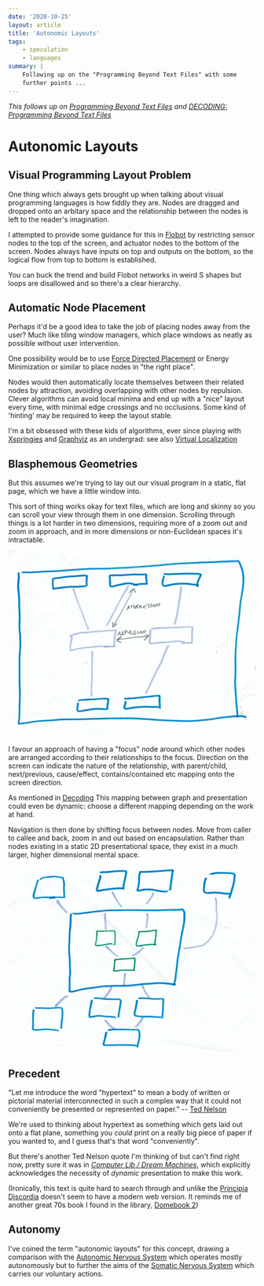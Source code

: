 ```yaml
---
date: '2020-10-25'
layout: article
title: 'Autonomic Layouts'
tags:
    - speculation
    - languages
summary: |
    Following up on the "Programming Beyond Text Files" with some
    further points ...
---
```


*This follows up on [Programming Beyond Text Files](/art/programming-beyond-text-files/)
and [DECODING: Programming Beyond Text Files](/art/decoding-programming-beyond-text-files/)*

# Autonomic Layouts

## Visual Programming Layout Problem

One thing which always gets brought up when talking about visual programming
languages is how fiddly they are.  Nodes are dragged and dropped onto an arbitary
space and the relationship between the nodes is left to the reader's imagination.

I attempted to provide some guidance for this in 
[Flobot](/art/flobot-graphical-dataflow-language-for-robots/) by
restricting sensor nodes to the top of the screen, and actuator nodes to the bottom
of the screen.  Nodes always have inputs on top and outputs on the bottom, so the
logical flow from top to bottom is established.

You can buck the trend and build Flobot networks in weird S shapes but loops
are disallowed and so there's a clear hierarchy. 

## Automatic Node Placement

Perhaps it'd be a good idea to take the job of placing nodes away from 
the user?  Much like tiling window managers, which place windows as 
neatly as possible without user intervention.

One possibility would be to use
[Force Directed Placement](https://en.wikipedia.org/wiki/Force-directed_graph_drawing) 
or Energy Minimization or similar to place nodes in "the right place".

Nodes would then automatically locate themselves between their
related nodes by attraction,
avoiding overlapping with other nodes by repulsion.
Clever algorithms can avoid local minima and end up with a "nice"
layout every time, with minimal edge crossings and no occlusions.
Some kind of 'hinting' may be required to keep the layout
stable.

I'm a bit obsessed with these kids of algorithms, ever since playing with
[Xspringies](https://web.archive.org/web/20130330210456/http://www.cs.rutgers.edu/~decarlo/software.html)
and [Graphviz](https://graphviz.org/) as an undergrad:
see also [Virtual Localization](https://nick.zoic.org/art/virtual-localization/)

## Blasphemous Geometries

But this assumes we're trying to lay out our visual program in
a static, flat page, which we have a little window into.

This sort of thing works okay for text files, which are long and
skinny so you can scroll your view through them in one dimension.
Scrolling through things is a lot harder in two dimensions,
requiring more of a zoom out and zoom in approach, and in more
dimensions or non-Euclidean spaces it's intractable.

![diagram1](img/diagram1.jpg)

I favour an approach of having a "focus" node around which other
nodes are arranged according to their relationships to the focus.
Direction on the screen can indicate the nature of the relationship,
with parent/child, next/previous, cause/effect, contains/contained
etc mapping onto the screen direction.

As mentioned in [Decoding](/art/decoding-programming-beyond-text-files/)
This mapping between graph and presentation could even be dynamic:
choose a different mapping depending on the work at hand.

Navigation is then done by shifting focus between nodes.  Move from caller
to callee and back, zoom in and out based on encapsulation.
Rather than nodes existing in a static 2D presentational space, they exist in a
much larger, higher dimensional mental space.

![diagram2](img/diagram2.jpg)

## Precedent

"Let me introduce the word "hypertext" to mean a body of written or pictorial
material interconnected in such a complex way that it could not conveniently be
presented or represented on paper." -- [Ted Nelson](https://dl.acm.org/doi/10.1145/800197.806036)

We're used to thinking about hypertext as something which gets laid out onto a flat
plane, something you *could* print on a really big piece of paper if you wanted to,
and I guess that's that word "conveniently".  

But there's another Ted Nelson quote I'm thinking of but can't find right now, pretty sure it was in
*[Computer Lib / Dream Machines](https://archive.org/details/computer-lib-dream-machines/mode/2up)*,
which explicitly acknowledges the necessity of *dynamic* presentation to make this work.

(Ironically, this text is quite hard to search through and unlike the 
[Principia Discordia](https://principiadiscordia.com/book/5.php) doesn't seem to have a modern
web version.  It reminds me of another great 70s book I found in the library,
[Domebook 2](https://archive.org/details/Domebook.2.1972.Lloyd.Kahn))

## Autonomy

I've coined the term "autonomic layouts" for this concept,
drawing a comparison with the
[Autonomic Nervous System](https://en.wikipedia.org/wiki/Autonomic_nervous_system)
which operates mostly autonomously but to further the 
aims of the [Somatic Nervous System](https://en.wikipedia.org/wiki/Somatic_nervous_system) which carries our voluntary actions.

